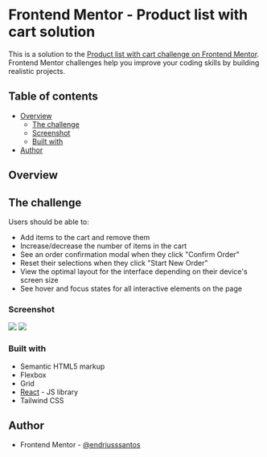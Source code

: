 # Frontend Mentor - Product list with cart solution

This is a solution to the [Product list with cart challenge on Frontend Mentor](https://www.frontendmentor.io/challenges/product-list-with-cart-5MmqLVAp_d). Frontend Mentor challenges help you improve your coding skills by building realistic projects.

## Table of contents

- [Overview](#overview)
  - [The challenge](#the-challenge)
  - [Screenshot](#screenshot)
  - [Built with](#built-with)
- [Author](#author)

## Overview

## The challenge

Users should be able to:

- Add items to the cart and remove them
- Increase/decrease the number of items in the cart
- See an order confirmation modal when they click "Confirm Order"
- Reset their selections when they click "Start New Order"
- View the optimal layout for the interface depending on their device's screen size
- See hover and focus states for all interactive elements on the page

### Screenshot

![](./assets/images/desktop-design-empty.jpg)
![](./assets/images/mobile-design-empty.jpg)

### Built with

- Semantic HTML5 markup
- Flexbox
- Grid
- [React](https://reactjs.org/) - JS library
- Tailwind CSS

## Author

- Frontend Mentor - [@endriusssantos](https://www.frontendmentor.io/profile/endriusssantos)
